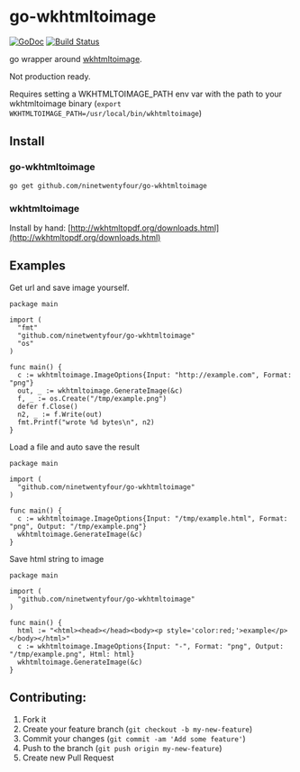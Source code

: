 # go-wkhtmltoimage

[![GoDoc](https://godoc.org/github.com/ninetwentyfour/go-wkhtmltoimage?status.png)](https://godoc.org/github.com/ninetwentyfour/go-wkhtmltoimage) [![Build Status](https://travis-ci.org/ninetwentyfour/go-wkhtmltoimage.svg)](https://travis-ci.org/ninetwentyfour/go-wkhtmltoimage)

go wrapper around [wkhtmltoimage](http://wkhtmltopdf.org/).

Not production ready.

Requires setting a WKHTMLTOIMAGE_PATH env var with the path to your wkhtmltoimage binary (`export WKHTMLTOIMAGE_PATH=/usr/local/bin/wkhtmltoimage`)

## Install

### go-wkhtmltoimage

    go get github.com/ninetwentyfour/go-wkhtmltoimage

### wkhtmltoimage
Install by hand: [http://wkhtmltopdf.org/downloads.html](http://wkhtmltopdf.org/downloads.html)

## Examples
Get url and save image yourself.

    package main

    import (
      "fmt"
      "github.com/ninetwentyfour/go-wkhtmltoimage"
      "os"
    )

    func main() {
      c := wkhtmltoimage.ImageOptions{Input: "http://example.com", Format: "png"}
      out, _ := wkhtmltoimage.GenerateImage(&c)
      f, _ := os.Create("/tmp/example.png")
      defer f.Close()
      n2, _ := f.Write(out)
      fmt.Printf("wrote %d bytes\n", n2)
    }

Load a file and auto save the result

    package main

    import (
      "github.com/ninetwentyfour/go-wkhtmltoimage"
    )

    func main() {
      c := wkhtmltoimage.ImageOptions{Input: "/tmp/example.html", Format: "png", Output: "/tmp/example.png"}
      wkhtmltoimage.GenerateImage(&c)
    }

Save html string to image

    package main

    import (
      "github.com/ninetwentyfour/go-wkhtmltoimage"
    )

    func main() {
      html := "<html><head></head><body><p style='color:red;'>example</p></body></html>"
      c := wkhtmltoimage.ImageOptions{Input: "-", Format: "png", Output: "/tmp/example.png", Html: html}
      wkhtmltoimage.GenerateImage(&c)
    }

## Contributing:
1. Fork it
1. Create your feature branch (`git checkout -b my-new-feature`)
1. Commit your changes (`git commit -am 'Add some feature'`)
1. Push to the branch (`git push origin my-new-feature`)
1. Create new Pull Request